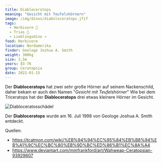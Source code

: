 ```yaml
---
title: Diabloceratops
meaning: "Gesicht mit Teufelshörnern"
image: /img/dinos/diaboloceratops.jfif
tags:
  - Herbivore 🌿
  - Trias 🦴
  - Lieblingsdino ⭐
food: Herbivore
location: Nordamerika
finder: Geologe Joshua A. Smith
weight: 300kg
size: 3,5m
years: 83-76
group: Ceratopsia
date: 2022-01-15
---
```

Der **Diabloceratops** hat zwei sehr große Hörner auf seinem Nackenschild, daher bekam er auch den Namen "*Gesicht mit Teufelshörner*" Wie bei dem Triceratops hat der **Diabloceratops** drei etwas kleinere Hörner im Gesicht.

![Diabloceratosschädel](/img/dinos/diabloceratops-schädel.jpg)

Der **Diabloceratops** wurde am 16. Juli 1998 von Geologe Joshua A. Smith entdeckt.



Quellen:

* <https://tcatmon.com/wiki/%EB%94%94%EC%95%84%EB%B8%94%EB%A1%9C%EC%BC%80%EB%9D%BC%ED%86%B1%EC%8A%A4>
* <https://www.deviantart.com/mmfrankford/art/Wahweap-Ceratopsian-93929607>